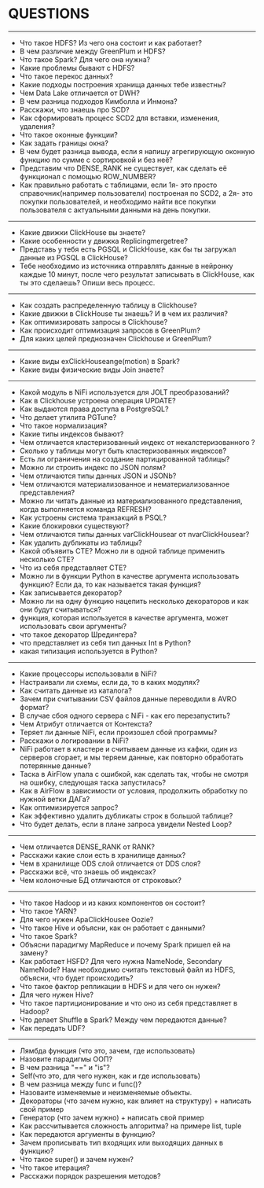 # QUESTIONS

---

- Что такое HDFS? Из чего она состоит и как работает?
- В чем различие между GreenPlum и HDFS?
- Что такое Spark? Для чего она нужна?
- Какие проблемы бывают с HDFS?
- Что такое перекос данных?
- Какие подходы построения хранища данных тебе известны?
- Чем Data Lake отличается от DWH?
- В чем разница подходов Кимболла и Инмона?
- Расскажи, что знаешь про SCD?
- Как сформировать процесс SCD2 для вставки, изменения, удаления?
- Что такое оконные функции?
- Как задать границы окна?
- В чем будет разница вывода, если я напишу агрегирующую оконную функцию по сумме с сортировкой и без неё?
- Представим что DENSE_RANK не существует, как сделать её функционал с помощью ROW_NUMBER?
- Как правильно работать с таблицами, если 1я- это просто справочник(например пользователи) построеная по SCD2, а 2я- это покупки пользователей, и необходимо найти все покупки пользователя с актуальными данными на день покупки.

---

- Какие движки ClickHouse вы знаете? 
- Какие особенности у движка Replicingmergetree? 
- Представь у тебя есть PGSQL и ClickHouse, как бы ты загружал данные из PGSQL в ClickHouse? 
- Тебе необходимо из источника отправлять данные в нейронку каждые 10 минут, после чего результат записывать в ClickHouse, как ты это сделаешь? Опиши весь процесс.

---

- Как создать распределенную таблицу в Clickhouse? 
- Какие движки в ClickHouse ты знаешь? И в чем их различия? 
- Как оптимизировать запросы в Clickhouse? 
- Как происходит оптимизация запросов в GreenPlum? 
- Для каких целей преднозначен Clickhouse и GreenPlum? 

---

- Какие виды exClickHouseange(motion) в Spark?
- Какие виды физические виды Join знаете?

---

- Какой модуль в NiFi используется для JOLT преобразований?
- Как в Clickhouse устроена операция UPDATE?
- Как выдаются права доступа в PostgreSQL?
- Что делает утилита PGTune?
- Что такое нормализация?
- Какие типы индексов бывают?
- Чем отличается кластеризованный  индекс от некалстеризованного ?
- Сколько у таблицы могут быть кластеризованных индексов?
- Есть ли ограничения на создание партицированной таблицы?
- Можно ли строить индекс по JSON полям?
- Чем отличаются типы данных JSON и JSONb?
- Чем отличаются материализованное и нематериализованное представления?
- Можно ли читать данные из материализованного представления, когда выполняется команда REFRESH?
- Как устроены система транзакций в PSQL?
- Какие блокировки существуют?
- Чем отличаются типы данных varClickHousear от nvarClickHousear?
- Как удалить дубликаты из таблицы?
- Какой объявить СТЕ? Можно ли в одной таблице применить несколько СТЕ?
- Что из себя представляет СТЕ?
- Можно ли в функции Python в качестве аргумента использовать функцию? Если да, то как называется такая функция?
- Как записывается декоратор?
- Можно ли на одну функцию нацепить несколько декораторов и как они будут считываться?
- функция, которая используется в качестве аргумента, может использовать свои аргументы?
- что такое декоратор Шредингера?
- что представляет из себя тип данных Int в Python?
- какая типизация используется в Python?

---

- Какие процессоры использовали в NiFi?
- Настраивали ли схемы, если да, то в каких модулях?
- Как считать данные из каталога?
- Зачем при считывании CSV файлов данные переводили в AVRO формат?
- В случае сбоя одного сервера с NiFi - как его перезапустить?
- Чем Атрибут отличается от Контекста?
- Теряет ли данные NiFi, если произошел сбой программы?
- Расскажи о логировании в NiFi?
- NiFi работает в кластере и считываем данные из кафки, один из серверов сгорает, и мы теряем данные, как повторно обработать потерянные данные? 
- Таска в AirFlow упала с ошибкой, как сделать так, чтобы не смотря на ошибку, следующая таска запустилась?
- Как в AirFlow в зависимости от условия, продолжить обработку по нужной ветки ДАГа?
- Как оптимизируется запрос?
- Как эффективно удалить дубликаты строк в большой таблице?
- Что будет делать, если в плане запроса увидели Nested Loop?

---

- Чем отличается DENSE_RANK от RANK?
- Расскажи какие слои есть в хранилище данных?
- Чем в хранилище ODS слой отличается от DDS слоя?
- Расскажи всё, что знаешь об индексах?
- Чем колоночные БД отличаются от строковых?

---

- Что такое Hadoop и из каких компонентов он состоит?
- Что такое YARN?
- Для чего нужен ApaClickHousee Oozie?
- Что такое Hive и объясни, как он работает с данными?
- Что такое Spark?
- Объясни парадигму MapReduce и почему Spark пришел ей на замену?
- Как работает HSFD? Для чего нужна NameNode, Secondary NameNode? Нам необходимо считать текстовый файл из HDFS, объясни, что будет происходить?
- Что такое фактор репликации в HDFS и для чего он нужен?
- Для чего нужен Hive?
- Что такое партиционирование и что оно из себя представляет в Hadoop?
- Что делает Shuffle в Spark? Между чем передаются данные?
- Как передать UDF?

---

- Лямбда функция (что это, зачем, где использовать)
- Назовите парадигмы ООП?
- В чем разница "==" и "is"?
- Self(что это, для чего нужен, как и где использовать)
- В чем разница между func и func()?
- Назоваите изменяемые и неизменяемые объекты.
- Декораторы (что зачем нужно, как влияет на структуру) + написать свой пример
- Генератор (что зачем нужно) + написать свой пример
- Как рассчитывается сложность алгоритма? на примере list, tuple
- Как передаются аргументы в функцию?
- Зачем прописывать тип входящих или выходящих данных в функцию?
- Что такое super() и зачем нужен?
- Что такое итерация?
- Расскажи порядок разрешения методов?